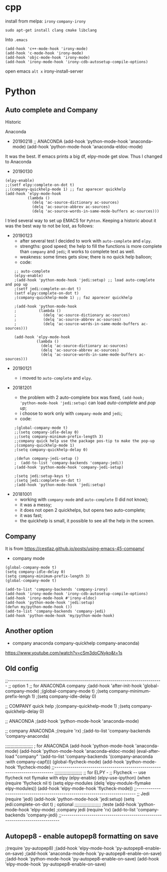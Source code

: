 
# cpp

install from melpa:
`irony`
`company-irony`

`sudo apt-get install clang cmake libclang`

Into `.emacs`

```
(add-hook 'c++-mode-hook 'irony-mode)
(add-hook 'c-mode-hook 'irony-mode)
(add-hook 'objc-mode-hook 'irony-mode)
(add-hook 'irony-mode-hook 'irony-cdb-autosetup-compile-options)
```

open emacs `alt x`
irony-install-server 





# Python

## Auto complete and Company 

Historic

Anaconda

- 20190218
;; ANACONDA
(add-hook 'python-mode-hook 'anaconda-mode)
(add-hook 'python-mode-hook 'anaconda-eldoc-mode)




It was the best. If emacs prints a big df, elpy-mode get slow. Thus I changed to Anaconda 

- 20190130

```
(elpy-enable)
;;(setf elpy:complete-on-dot t)
;;(company-quickhelp-mode 1) ;; faz aparecer quickhelp
(add-hook 'elpy-mode-hook
          (lambda ()
            (delq 'ac-source-dictionary ac-sources)
            (delq 'ac-source-abbrev ac-sources)
            (delq 'ac-source-words-in-same-mode-buffers ac-sources)))
```

I tried several way to set up EMACS for `Pyhton`. Keeping a historic
about it was the best way to not be lost, as follows:

- 20190123
    - after several test I decided to work with `auto-complete` and
    `elpy`.
    - strengths: good speed; the help to fill the functions is more
    complete than `company` and `jedi`; it works to complete text as
    well. 
    - weakness: some times gets slow; there is no quick help balloon;
    - code:

```
    ;; auto-complete
    (elpy-enable)
    ;(add-hook 'python-mode-hook 'jedi:setup) ;; load auto-complete and pop up
    ;(setf jedi:complete-on-dot t)
    (setf elpy:complete-on-dot t)
    ;(company-quickhelp-mode 1) ;; faz aparecer quickhelp
     
    ;(add-hook 'python-mode-hook
    ;          (lambda ()
    ;            (delq 'ac-source-dictionary ac-sources)
    ;            (delq 'ac-source-abbrev ac-sources)
    ;            (delq 'ac-source-words-in-same-mode-buffers ac-sources)))
     
    (add-hook 'elpy-mode-hook
              (lambda ()
                (delq 'ac-source-dictionary ac-sources)
                (delq 'ac-source-abbrev ac-sources)
                (delq 'ac-source-words-in-same-mode-buffers ac-sources)))
```


- 20190121
    - i moved to `auto-complete` and `elpy`.

- 20181201
    - the problem with 2 auto-complete box was fixed, `(add-hook;
    'python-mode-hook 'jedi:setup)` can load *auto-complete* and *pop
    up*;
    - i choose to work only with `company-mode` and `jedi`;
    - code:

```
    ;(global-company-mode t)
    ;;(setq company-idle-delay 0)
    ;;(setq company-minimum-prefix-length 3)
    ;;company quick help use the package pos-tip to make the pop-up
    ;(company-quickhelp-mode 1)
    ;(setq company-quickhelp-delay 0)
     
    ;(defun company-jedi-setup ()
    ;  (add-to-list 'company-backends 'company-jedi))
    ;(add-hook 'python-mode-hook 'company-jedi-setup)
     
    ;(setq jedi:setup-keys t)
    ;(setq jedi:complete-on-dot t)
    ;(add-hook 'python-mode-hook 'jedi:setup)
```


- 20181001
    - working with `company-mode` and `auto-complete` (I did not know);
    - it was a messy;
    - it does not open 2 quickhelps, but opens two auto-complete;
    - it was fast;
    - the quickhelp is small, it possible to see all the help in the screen.

## Company

It is from https://cestlaz.github.io/posts/using-emacs-45-company/

- company mode

``` 
(global-company-mode t)
(setq company-idle-delay 0)
(setq company-minimum-prefix-length 3)
(global-company-mode t)

(add-to-list 'company-backends 'company-irony)
(add-hook 'irony-mode-hook 'irony-cdb-autosetup-compile-options)
(add-hook 'irony-mode-hook #'irony-eldoc)
(add-hook 'python-mode-hook 'jedi:setup)
(defun my/python-mode-hook ())
(add-to-list 'company-backends 'company-jedi)
(add-hook 'python-mode-hook 'my/python-mode-hook)
```
## Another option

- company anaconda company-quickhelp company-anaconda)

https://www.youtube.com/watch?v=cSm3doCNyko&t=1s

## Old config

;;-----------------------------------------------------------------------------
;; option 1
;; for ANACONDA company
;(add-hook 'after-init-hook 'global-company-mode)
;(global-company-mode t)
;(setq company-minimum-prefix-lengh 1)
;(setq company-idle-delay 0)

;; COMPANY quick help
;(company-quickhelp-mode 1)
;(setq company-quickhelp-delay 0)

;; ANACONDA
;(add-hook 'python-mode-hook 'anaconda-mode)

;; company ANACONDA
;(require 'rx)
;(add-to-list 'company-backends 'company-anaconda)

;;;;;;;;;;;;;;;;;;;;;
; for ANACONDA
(add-hook 'python-mode-hook 'anaconda-mode)
(add-hook 'python-mode-hook 'anaconda-eldoc-mode)
(eval-after-load "company"
 '(add-to-list 'company-backends '(company-anaconda :with company-capf)))
(global-flycheck-mode)
(add-hook 'python-mode-hook 'flycheck-mode)
;;-----------------------------------------------------------------------------
;;;;;;;;;;;;;;;;;;;;;
;; for ELPY - ;; Flycheck -- use flycheck not flymake with elpy
(elpy-enable)
(elpy-use-ipython)
(when (require 'flycheck nil t)
  (setq elpy-modules (delq 'elpy-module-flymake elpy-modules))
  (add-hook 'elpy-mode-hook 'flycheck-mode))
;;-----------------------------------------------------------------------------
;; Jedi
(require 'jedi)
(add-hook 'python-mode-hook 'jedi:setup)
(setq jedi:complete-on-dot t)                 ; optional
;;;;;;;;;;;;;;;;;;;;
;teste
(add-hook 'python-mode-hook 'elpy-mode)
;company jedi
(require 'rx)
(add-to-list 'company-backends 'company-jedi)
;;-----------------------------------------------------------------------------

## Autopep8 - enable autopep8 formatting on save
;(require 'py-autopep8)
;(add-hook 'elpy-mode-hook 'py-autopep8-enable-on-save)
;(add-hook 'anaconda-mode-hook 'py-autopep8-enable-on-save)
;(add-hook 'python-mode-hook 'py-autopep8-enable-on-save)
(add-hook 'elpy-mode-hook 'py-autopep8-enable-on-save)
